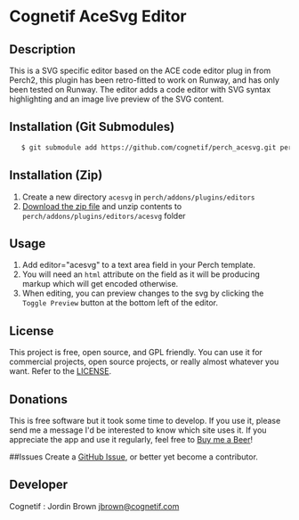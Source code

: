 # Cognetif AceSvg Editor
## Description
This is a SVG specific editor based on the ACE code editor plug in from Perch2, this plugin has been retro-fitted to work on Runway, and has only been tested on Runway. The editor adds a code editor with SVG syntax highlighting and an image live preview of the SVG content.

## Installation (Git Submodules)

```bash
   $ git submodule add https://github.com/cognetif/perch_acesvg.git perch/addons/plugins/editors/acesvg
```

## Installation (Zip)
1. Create a new directory `acesvg` in `perch/addons/plugins/editors`
2. [Download the zip file](https://github.com/cognetif/perch_acesvg/archive/master.zip) and unzip contents to `perch/addons/plugins/editors/acesvg` folder


## Usage
1. Add editor="acesvg" to a text area field in your Perch template.
2. You will need an `html` attribute on the field as it will be producing markup which will get encoded otherwise.
3. When editing, you can preview changes to the svg by clicking the `Toggle Preview` button at the bottom left of the editor.


## License
This project is free, open source, and GPL friendly. You can use it for commercial projects, open source projects, or really almost whatever you want. Refer to the [LICENSE](LICENSE).

## Donations
This is free software but it took some time to develop.  If you use it, please send me a message I'd be interested to know which site uses it. If you appreciate the app and use it regularly, feel free to [Buy me a Beer](https://www.paypal.com/cgi-bin/webscr?cmd=_s-xclick&hosted_button_id=6EBCDCCZRNSWW&source=url)!

##Issues
Create a [GitHub Issue](https://github.com/cognetif/perch_acesvg/issues),  or better yet become a contributor.

## Developer
Cognetif : Jordin Brown jbrown@cognetif.com
